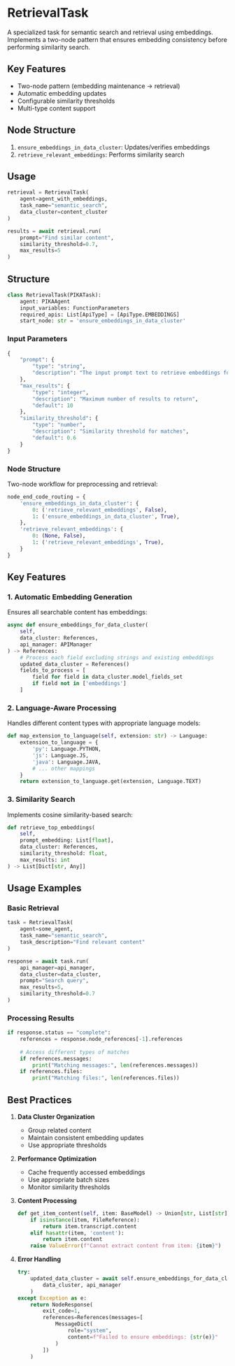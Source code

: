 # RetrievalTask

A specialized task for semantic search and retrieval using embeddings. Implements a two-node pattern that ensures embedding consistency before performing similarity search.

## Key Features
- Two-node pattern (embedding maintenance → retrieval)
- Automatic embedding updates
- Configurable similarity thresholds
- Multi-type content support

## Node Structure
1. `ensure_embeddings_in_data_cluster`: Updates/verifies embeddings
2. `retrieve_relevant_embeddings`: Performs similarity search

## Usage
```python
retrieval = RetrievalTask(
    agent=agent_with_embeddings,
    task_name="semantic_search",
    data_cluster=content_cluster
)

results = await retrieval.run(
    prompt="Find similar content",
    similarity_threshold=0.7,
    max_results=5
)
```

## Structure

```python
class RetrievalTask(PIKATask):
    agent: PIKAAgent
    input_variables: FunctionParameters
    required_apis: List[ApiType] = [ApiType.EMBEDDINGS]
    start_node: str = 'ensure_embeddings_in_data_cluster'
```

### Input Parameters
```python
{
    "prompt": {
        "type": "string",
        "description": "The input prompt text to retrieve embeddings for"
    },
    "max_results": {
        "type": "integer",
        "description": "Maximum number of results to return",
        "default": 10
    },
    "similarity_threshold": {
        "type": "number",
        "description": "Similarity threshold for matches",
        "default": 0.6
    }
}
```

### Node Structure
Two-node workflow for preprocessing and retrieval:
```python
node_end_code_routing = {
    'ensure_embeddings_in_data_cluster': {
        0: ('retrieve_relevant_embeddings', False),
        1: ('ensure_embeddings_in_data_cluster', True),
    },
    'retrieve_relevant_embeddings': {
        0: (None, False),
        1: ('retrieve_relevant_embeddings', True),
    }
}
```

## Key Features

### 1. Automatic Embedding Generation
Ensures all searchable content has embeddings:
```python
async def ensure_embeddings_for_data_cluster(
    self,
    data_cluster: References,
    api_manager: APIManager
) -> References:
    # Process each field excluding strings and existing embeddings
    updated_data_cluster = References()
    fields_to_process = [
        field for field in data_cluster.model_fields_set
        if field not in ['embeddings']
    ]
```

### 2. Language-Aware Processing
Handles different content types with appropriate language models:
```python
def map_extension_to_language(self, extension: str) -> Language:
    extension_to_language = {
        'py': Language.PYTHON,
        'js': Language.JS,
        'java': Language.JAVA,
        # ... other mappings
    }
    return extension_to_language.get(extension, Language.TEXT)
```

### 3. Similarity Search
Implements cosine similarity-based search:
```python
def retrieve_top_embeddings(
    self,
    prompt_embedding: List[float],
    data_cluster: References,
    similarity_threshold: float,
    max_results: int
) -> List[Dict[str, Any]]
```

## Usage Examples

### Basic Retrieval
```python
task = RetrievalTask(
    agent=some_agent,
    task_name="semantic_search",
    task_description="Find relevant content"
)

response = await task.run(
    api_manager=api_manager,
    data_cluster=data_cluster,
    prompt="Search query",
    max_results=5,
    similarity_threshold=0.7
)
```

### Processing Results
```python
if response.status == "complete":
    references = response.node_references[-1].references
    
    # Access different types of matches
    if references.messages:
        print("Matching messages:", len(references.messages))
    if references.files:
        print("Matching files:", len(references.files))
```

## Best Practices

1. **Data Cluster Organization**
   - Group related content
   - Maintain consistent embedding updates
   - Use appropriate thresholds

2. **Performance Optimization**
   - Cache frequently accessed embeddings
   - Use appropriate batch sizes
   - Monitor similarity thresholds

3. **Content Processing**
   ```python
   def get_item_content(self, item: BaseModel) -> Union[str, List[str]]:
       if isinstance(item, FileReference):
           return item.transcript.content
       elif hasattr(item, 'content'):
           return item.content
       raise ValueError(f"Cannot extract content from item: {item}")
   ```

4. **Error Handling**
   ```python
   try:
       updated_data_cluster = await self.ensure_embeddings_for_data_cluster(
           data_cluster, api_manager
       )
   except Exception as e:
       return NodeResponse(
           exit_code=1,
           references=References(messages=[
               MessageDict(
                   role="system",
                   content=f"Failed to ensure embeddings: {str(e)}"
               )
           ])
       )
   ```